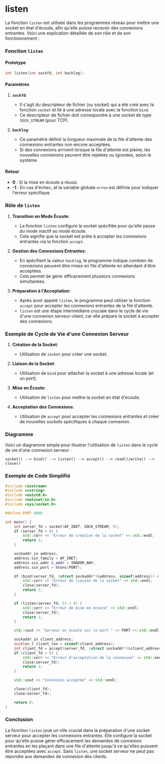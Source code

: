 # listen

La fonction `listen` est utilisée dans les programmes réseau pour mettre une socket en état d'écoute, afin qu'elle puisse recevoir des connexions entrantes. Voici une explication détaillée de son rôle et de son fonctionnement :

### Fonction `listen`

#### Prototype

```c
int listen(int sockfd, int backlog);
```

#### Paramètres

1. **`sockfd`**:
   - Il s'agit du descripteur de fichier (ou socket) qui a été créé avec la fonction `socket` et lié à une adresse locale avec la fonction `bind`.
   - Ce descripteur de fichier doit correspondre à une socket de type `SOCK_STREAM` (pour TCP).

2. **`backlog`**:
   - Ce paramètre définit la longueur maximale de la file d'attente des connexions entrantes non encore acceptées.
   - Si des connexions arrivent lorsque la file d'attente est pleine, les nouvelles connexions peuvent être rejetées ou ignorées, selon le système.

#### Retour

- **0** : Si la mise en écoute a réussi.
- **-1** : En cas d'échec, et la variable globale `errno` est définie pour indiquer l'erreur spécifique.

### Rôle de `listen`

1. **Transition en Mode Écoute**:
   - La fonction `listen` configure la socket spécifiée pour qu'elle passe du mode inactif au mode écoute.
   - Cela signifie que la socket est prête à accepter les connexions entrantes via la fonction `accept`.

2. **Gestion des Connexions Entrantes**:
   - En spécifiant la valeur `backlog`, le programme indique combien de connexions peuvent être mises en file d'attente en attendant d'être acceptées.
   - Cela permet de gérer efficacement plusieurs connexions simultanées.

3. **Préparation à l'Acceptation**:
   - Après avoir appelé `listen`, le programme peut utiliser la fonction `accept` pour accepter les connexions entrantes de la file d'attente.
   - `listen` est une étape intermédiaire cruciale dans le cycle de vie d'une connexion serveur-client, car elle prépare la socket à accepter des connexions.

### Exemple de Cycle de Vie d'une Connexion Serveur

1. **Création de la Socket**:
   - Utilisation de `socket` pour créer une socket.

2. **Liaison de la Socket**:
   - Utilisation de `bind` pour attacher la socket à une adresse locale (et un port).

3. **Mise en Écoute**:
   - Utilisation de `listen` pour mettre la socket en état d'écoute.

4. **Acceptation des Connexions**:
   - Utilisation de `accept` pour accepter les connexions entrantes et créer de nouvelles sockets spécifiques à chaque connexion.

### Diagramme

Voici un diagramme simple pour illustrer l'utilisation de `listen` dans le cycle de vie d'une connexion serveur :

```text
socket() --> bind() --> listen() --> accept() --> read()/write() --> close()
```

### Exemple de Code Simplifié

```cpp
#include <iostream>
#include <cstring>
#include <unistd.h>
#include <netinet/in.h>
#include <sys/socket.h>

#define PORT 8080

int main() {
    int server_fd = socket(AF_INET, SOCK_STREAM, 0);
    if (server_fd < 0) {
        std::cerr << "Erreur de création de la socket" << std::endl;
        return 1;
    }

    sockaddr_in address;
    address.sin_family = AF_INET;
    address.sin_addr.s_addr = INADDR_ANY;
    address.sin_port = htons(PORT);

    if (bind(server_fd, (struct sockaddr*)&address, sizeof(address)) < 0) {
        std::cerr << "Erreur de liaison de la socket" << std::endl;
        close(server_fd);
        return 1;
    }

    if (listen(server_fd, 5) < 0) {
        std::cerr << "Erreur de mise en écoute" << std::endl;
        close(server_fd);
        return 1;
    }

    std::cout << "Serveur en écoute sur le port " << PORT << std::endl;

    sockaddr_in client_address;
    socklen_t client_len = sizeof(client_address);
    int client_fd = accept(server_fd, (struct sockaddr*)&client_address, &client_len);
    if (client_fd < 0) {
        std::cerr << "Erreur d'acceptation de la connexion" << std::endl;
        close(server_fd);
        return 1;
    }

    std::cout << "Connexion acceptée" << std::endl;

    close(client_fd);
    close(server_fd);

    return 0;
}
```

### Conclusion

La fonction `listen` joue un rôle crucial dans la préparation d'une socket serveur pour accepter les connexions entrantes. Elle configure la socket pour qu'elle puisse gérer efficacement les demandes de connexion entrantes en les plaçant dans une file d'attente jusqu'à ce qu'elles puissent être acceptées avec `accept`. Sans `listen`, une socket serveur ne peut pas répondre aux demandes de connexion des clients.